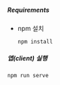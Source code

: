 ##### Requirements

* npm 설치

  ```
  npm install
  ```

  

##### 앱(client) 실행

```
npm run serve
```



